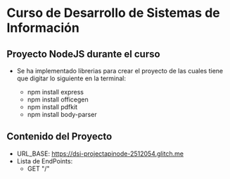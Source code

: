 # Curso de Desarrollo de Sistemas de Información

## Proyecto NodeJS durante el curso

- Se ha implementado librerias para crear el proyecto de las cuales tiene que digitar lo siguiente en la terminal:

  - npm install express
  - npm install officegen
  - npm install pdfkit
  - npm install body-parser

## Contenido del Proyecto

- URL_BASE: https://dsi-projectapinode-2512054.glitch.me
- Lista de EndPoints:
  - GET "/"

